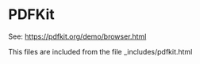 PDFKit
=======

See: https://pdfkit.org/demo/browser.html

This files are included from the file _includes/pdfkit.html



